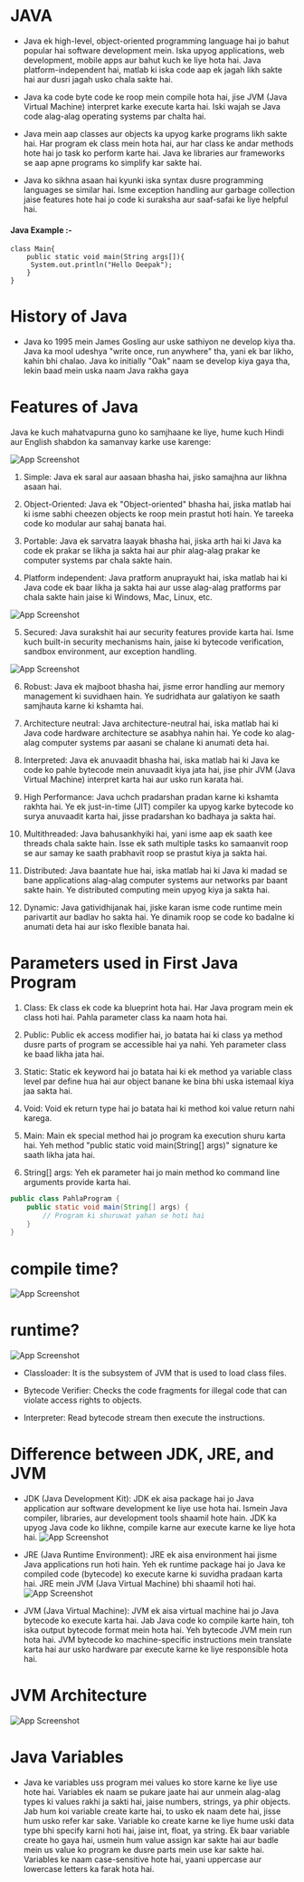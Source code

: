
# JAVA

- Java ek high-level, object-oriented programming language hai jo bahut popular hai software development mein. Iska upyog applications, web development, mobile apps aur bahut kuch ke liye hota hai. Java platform-independent hai, matlab ki iska code aap ek jagah likh sakte hai aur dusri jagah usko chala sakte hai.

- Java ka code byte code ke roop mein compile hota hai, jise JVM (Java Virtual Machine) interpret karke execute karta hai. Iski wajah se Java code alag-alag operating systems par chalta hai.

- Java mein aap classes aur objects ka upyog karke programs likh sakte hai. Har program ek class mein hota hai, aur har class ke andar methods hote hai jo task ko perform karte hai. Java ke libraries aur frameworks se aap apne programs ko simplify kar sakte hai.

- Java ko sikhna asaan hai kyunki iska syntax dusre programming languages se similar hai. Isme exception handling aur garbage collection jaise features hote hai jo code ki suraksha aur saaf-safai ke liye helpful hai.

#### Java Example :-
```
class Main{  
    public static void main(String args[]){  
     System.out.println("Hello Deepak");  
    }  
}  
```
# History of Java
- Java ko 1995 mein James Gosling aur uske sathiyon ne develop kiya tha. Java ka mool udeshya "write once, run anywhere" tha, yani ek bar likho, kahin bhi chalao. Java ko initially "Oak" naam se develop kiya gaya tha, lekin baad mein uska naam Java rakha gaya

#  Features of Java
Java ke kuch mahatvapurna guno ko samjhaane ke liye, hume kuch Hindi aur English shabdon ka samanvay karke use karenge:

![App Screenshot](https://static.javatpoint.com/images/core/java-features.png)

1. Simple: Java ek saral aur aasaan bhasha hai, jisko samajhna aur likhna asaan hai.

2. Object-Oriented: Java ek "Object-oriented" bhasha hai, jiska matlab hai ki isme sabhi cheezen objects ke roop mein prastut hoti hain. Ye tareeka code ko modular aur sahaj banata hai.

3. Portable: Java ek sarvatra laayak bhasha hai, jiska arth hai ki Java ka code ek prakar se likha ja sakta hai aur phir alag-alag prakar ke computer systems par chala sakte hain.

4. Platform independent: Java pratform anuprayukt hai, iska matlab hai ki Java code ek baar likha ja sakta hai aur usse alag-alag pratforms par chala sakte hain jaise ki Windows, Mac, Linux, etc.

![App Screenshot](https://static.javatpoint.com/images/core/platform-independent-java.png)

5. Secured: Java surakshit hai aur security features provide karta hai. Isme kuch built-in security mechanisms hain, jaise ki bytecode verification, sandbox environment, aur exception handling.

![App Screenshot](https://static.javatpoint.com/images/core/java-security.png)

6. Robust: Java ek majboot bhasha hai, jisme error handling aur memory management ki suvidhaen hain. Ye sudridhata aur galatiyon ke saath samjhauta karne ki kshamta hai.

7. Architecture neutral: Java architecture-neutral hai, iska matlab hai ki Java code hardware architecture se asabhya nahin hai. Ye code ko alag-alag computer systems par aasani se chalane ki anumati deta hai.

8. Interpreted: Java ek anuvaadit bhasha hai, iska matlab hai ki Java ke code ko pahle bytecode mein anuvaadit kiya jata hai, jise phir JVM (Java Virtual Machine) interpret karta hai aur usko run karata hai.

9. High Performance: Java uchch pradarshan pradan karne ki kshamta rakhta hai. Ye ek just-in-time (JIT) compiler ka upyog karke bytecode ko surya anuvaadit karta hai, jisse pradarshan ko badhaya ja sakta hai.

10. Multithreaded: Java bahusankhyiki hai, yani isme aap ek saath kee threads chala sakte hain. Isse ek sath multiple tasks ko samaanvit roop se aur samay ke saath prabhavit roop se prastut kiya ja sakta hai.

11. Distributed: Java baantate hue hai, iska matlab hai ki Java ki madad se bane applications alag-alag computer systems aur networks par baant sakte hain. Ye distributed computing mein upyog kiya ja sakta hai.

12. Dynamic: Java gatividhijanak hai, jiske karan isme code runtime mein parivartit aur badlav ho sakta hai. Ye dinamik roop se code ko badalne ki anumati deta hai aur isko flexible banata hai.


# Parameters used in First Java Program

1. Class: Ek class ek code ka blueprint hota hai. Har Java program mein ek class hoti hai. Pahla parameter class ka naam hota hai.

2. Public: Public ek access modifier hai, jo batata hai ki class ya method dusre parts of program se accessible hai ya nahi. Yeh parameter class ke baad likha jata hai.

3. Static: Static ek keyword hai jo batata hai ki ek method ya variable class level par define hua hai aur object banane ke bina bhi uska istemaal kiya jaa sakta hai.

4. Void: Void ek return type hai jo batata hai ki method koi value return nahi karega.

5. Main: Main ek special method hai jo program ka execution shuru karta hai. Yeh method "public static void main(String[] args)" signature ke saath likha jata hai.

6. String[] args: Yeh ek parameter hai jo main method ko command line arguments provide karta hai.



```java
public class PahlaProgram {
    public static void main(String[] args) {
        // Program ki shuruwat yahan se hoti hai
    }
}
```

# compile time?
![App Screenshot](https://static.javatpoint.com/images/core/javacodecompile.png)

# runtime?

![App Screenshot](https://static.javatpoint.com/images/java-runtime-processing.png)

- Classloader: It is the subsystem of JVM that is used to load class files.

- Bytecode Verifier: Checks the code fragments for illegal code that can violate access rights to objects.

- Interpreter: Read bytecode stream then execute the instructions.

# Difference between JDK, JRE, and JVM
- JDK (Java Development Kit): JDK ek aisa package hai jo Java application aur software development ke liye use hota hai. Ismein Java compiler, libraries, aur development tools shaamil hote hain. JDK ka upyog Java code ko likhne, compile karne aur execute karne ke liye hota hai.
  ![App Screenshot](https://static.javatpoint.com/images/jdk2.png)

- JRE (Java Runtime Environment): JRE ek aisa environment hai jisme Java applications run hoti hain. Yeh ek runtime package hai jo Java ke compiled code (bytecode) ko execute karne ki suvidha pradaan karta hai. JRE mein JVM (Java Virtual Machine) bhi shaamil hoti hai.
  ![App Screenshot](https://static.javatpoint.com/images/jre2.png)

- JVM (Java Virtual Machine): JVM ek aisa virtual machine hai jo Java bytecode ko execute karta hai. Jab Java code ko compile karte hain, toh iska output bytecode format mein hota hai. Yeh bytecode JVM mein run hota hai. JVM bytecode ko machine-specific instructions mein translate karta hai aur usko hardware par execute karne ke liye responsible hota hai.

# JVM Architecture

![App Screenshot](https://static.javatpoint.com/images/jvm-architecture.png)

# Java Variables
- Java ke variables uss program mei values ko store karne ke liye use hote hai. Variables ek naam se pukare jaate hai aur unmein alag-alag types ki values rakhi ja sakti hai, jaise numbers, strings, ya phir objects. Jab hum koi variable create karte hai, to usko ek naam dete hai, jisse hum usko refer kar sake. Variable ko create karne ke liye hume uski data type bhi specify karni hoti hai, jaise int, float, ya string. Ek baar variable create ho gaya hai, usmein hum value assign kar sakte hai aur badle mein us value ko program ke dusre parts mein use kar sakte hai. Variables ke naam case-sensitive hote hai, yaani uppercase aur lowercase letters ka farak hota hai.